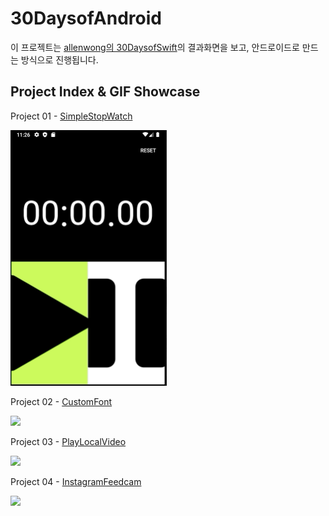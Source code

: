 # 30DaysofAndroid

이 프로젝트는 [allenwong의 30DaysofSwift](https://github.com/allenwong/30DaysofSwift)의 결과화면을 보고, 안드로이드로 만드는 방식으로 진행됩니다.

## Project Index & GIF Showcase ##

Project 01 - [SimpleStopWatch](https://github.com/heojungeun/30DaysofAndroid/tree/master/Project%2001%20-%20SimpleStopWatch)

<img src="https://github.com/heojungeun/30DaysofAndroid/blob/master/Project%2001%20-%20SimpleStopWatch/project01-screenshot.gif" width="250">

Project 02 - [CustomFont](https://github.com/heojungeun/30DaysofAndroid/tree/master/Project%2002%20-%20CustomFont)

<img src="https://github.com/heojungeun/30DaysofAndroid/blob/master/Project%2002%20-%20CustomFont/project02%20-screenshot.gif" width="250">

Project 03 - [PlayLocalVideo](https://github.com/heojungeun/30DaysofAndroid/tree/master/Project%2003%20-%20PlayLocalVideo)

<img src="https://github.com/heojungeun/30DaysofAndroid/blob/master/Project%2003%20-%20PlayLocalVideo/project03%20-%20screenshot.gif" width="250">

Project 04 - [InstagramFeedcam](https://github.com/heojungeun/30DaysofAndroid/tree/master/Project%2004%20-%20InstagramFeedcam)

<img src="https://github.com/heojungeun/30DaysofAndroid/blob/master/Project%2004%20-%20InstagramFeedcam/project04%20-%20screenshot.gif" width="250">
